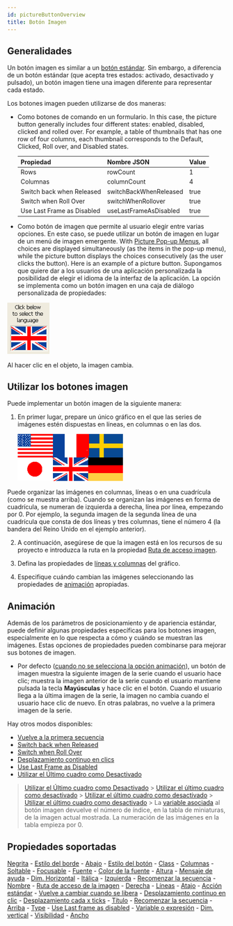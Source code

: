 ```yaml
---
id: pictureButtonOverview
title: Botón Imagen
---
```


## Generalidades

Un botón imagen es similar a un [botón estándar](button_overview.md). Sin embargo, a diferencia de un botón estándar (que acepta tres estados: activado, desactivado y pulsado), un botón imagen tiene una imagen diferente para representar cada estado.

Los botones imagen pueden utilizarse de dos maneras:

* Como botones de comando en un formulario. In this case, the picture button generally includes four different states: enabled, disabled, clicked and rolled over. For example, a table of thumbnails that has one row of four columns, each thumbnail corresponds to the Default, Clicked, Roll over, and Disabled states.

  | Propiedad                  | Nombre JSON            | Value |
  | -------------------------- | ---------------------- | ----- |
  | Rows                       | rowCount               | 1     |
  | Columnas                   | columnCount            | 4     |
  | Switch back when Released  | switchBackWhenReleased | true  |
  | Switch when Roll Over      | switchWhenRollover     | true  |
  | Use Last Frame as Disabled | useLastFrameAsDisabled | true  |

* Como botón de imagen que permite al usuario elegir entre varias opciones. En este caso, se puede utilizar un botón de imagen en lugar de un menú de imagen emergente. With [Picture Pop-up Menus](picturePopupMenu_overview.md), all choices are displayed simultaneously (as the items in the pop-up menu), while the picture button displays the choices consecutively (as the user clicks the button). Here is an example of a picture button. Supongamos que quiere dar a los usuarios de una aplicación personalizada la posibilidad de elegir el idioma de la interfaz de la aplicación. La opción se implementa como un botón imagen en una caja de diálogo personalizada de propiedades:

![](../assets/en/FormObjects/button_pictureButton.png)

Al hacer clic en el objeto, la imagen cambia.

## Utilizar los botones imagen

Puede implementar un botón imagen de la siguiente manera:

1. En primer lugar, prepare un único gráfico en el que las series de imágenes estén dispuestas en líneas, en columnas o en las dos.

   ![](../assets/en/FormObjects/pictureButton_grid.png)

Puede organizar las imágenes en columnas, líneas o en una cuadrícula (como se muestra arriba). Cuando se organizan las imágenes en forma de cuadrícula, se numeran de izquierda a derecha, línea por línea, empezando por 0. Por ejemplo, la segunda imagen de la segunda línea de una cuadrícula que consta de dos líneas y tres columnas, tiene el número 4 (la bandera del Reino Unido en el ejemplo anterior).

2. A continuación, asegúrese de que la imagen está en los recursos de su proyecto e introduzca la ruta en la propiedad [Ruta de acceso imagen](properties_TextAndPicture.md#picture-pathname).

3. Defina las propiedades de [líneas y columnas](properties_Crop.md) del gráfico.

4. Especifique cuándo cambian las imágenes seleccionando las propiedades de [animación](properties_Animation.md) apropiadas.

## Animación

Además de los parámetros de posicionamiento y de apariencia estándar, puede definir algunas propiedades específicas para los botones imagen, especialmente en lo que respecta a cómo y cuándo se muestran las imágenes. Estas opciones de propiedades pueden combinarse para mejorar sus botones de imagen.

* Por defecto ([cuando no se selecciona la opción animación](properties_Animation.md)), un botón de imagen muestra la siguiente imagen de la serie cuando el usuario hace clic; muestra la imagen anterior de la serie cuando el usuario mantiene pulsada la tecla **Mayúsculas** y hace clic en el botón. Cuando el usuario llega a la última imagen de la serie, la imagen no cambia cuando el usuario hace clic de nuevo. En otras palabras, no vuelve a la primera imagen de la serie.

Hay otros modos disponibles:
* [Vuelve a la primera secuencia](properties_Animation.md#loopBackToFirstFrame)
* [Switch back when Released](properties_Animation.md#switch-back-when-released)
* [Switch when Roll Over](properties_Animation.md#switch-when-roll-over)
* [Desplazamiento continuo en clics](properties_Animation.md#switch-continuously-on-clicks)
* [Use Last Frame as Disabled](properties_Animation.md#use-last-frame-as-disabled)
* [Utilizar el Último cuadro como Desactivado](properties_Animation.md#use-last-frame-as-disabled)
> [Utilizar el Último cuadro como Desactivado](properties_Animation.md#use-last-frame-as-disabled) > [Utilizar el último cuadro como desactivado](properties_Animation.md#use-last-frame-as-disabled) > [Utilizar el último cuadro como desactivado](properties_Animation.md#use-last-frame-as-disabled) > [Utilizar el último cuadro como desactivado](properties_Animation.md#use-last-frame-as-disabled) > La [variable asociada](properties_Object.md#variable-or-expression) al botón imagen devuelve el número de índice, en la tabla de miniaturas, de la imagen actual mostrada. La numeración de las imágenes en la tabla empieza por 0.

## Propiedades soportadas

[Negrita](properties_Text.md#bold) - [Estilo del borde](properties_BackgroundAndBorder.md#border-line-style) - [Abajo](properties_CoordinatesAndSizing.md#bottom) - [Estilo del botón](properties_TextAndPicture.md#button-style) - [Class](properties_Object.md#css-class) - [Columnas](properties_Crop.md#columns) - [Soltable](properties_Action.md#droppable) - [Focusable](properties_Entry.md#focusable) - [Fuente](properties_Text.md#font) - [Color de la fuente](properties_Text.md#font-color) - [Altura](properties_CoordinatesAndSizing.md#height) - [Mensaje de ayuda](properties_Help.md#help-tip) - [Dim. Horizontal](properties_ResizingOptions.md#horizontal-sizing) - [Itálica](properties_Text.md#italic) - [Izquierda](properties_CoordinatesAndSizing.md#left) - [Recomenzar la secuencia](properties_Animation.md#loopBackToFirstFrame) - [Nombre](properties_Object.md#object-name) - [Ruta de acceso de la imagen](properties_Picture.md#pathname) - [Derecha](properties_CoordinatesAndSizing.md#right) - [Líneas](properties_Crop.md#rows) - [Atajo](properties_Entry.md#shortcut) - [Acción estándar](properties_Action.md#standard-action) - [Vuelve a cambiar cuando se libera](properties_Animation.md#switchBackWhenReleased) - [Desplazamiento continuo en clic](properties_Animation.md#switch-continuously-on-clicks) - [Desplazamiento cada x ticks](properties_Animation.md#switch-every-x-ticks) - [Título](properties_Object.md#title) - [Recomenzar la secuencia](properties_Animation.md#switchWhenRollOver) - [Arriba](properties_CoordinatesAndSizing.md#top) - [Type](properties_Object.md#type) - [Use Last frame as disabled](properties_Animation.md#use-last-frame-as-disabled) - [Variable o expresión](properties_Object.md#variable-or-expression) - [Dim. vertical](properties_ResizingOptions.md#vertical-sizing) - [Visibilidad](properties_Display.md#visibility) - [Ancho](properties_CoordinatesAndSizing.md#width)
